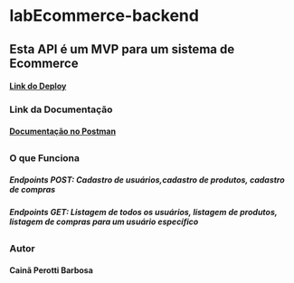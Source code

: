 # labEcommerce-backend

## Esta API é um MVP para um sistema de Ecommerce

#### [Link do Deploy](https://labecommerce-backend-caina.onrender.com)

### Link da Documentação

#### [Documentação no Postman](https://documenter.getpostman.com/view/22377076/2s8YzMY5jh)

##

### O que Funciona 

##### Endpoints POST: Cadastro de usuários,cadastro de produtos, cadastro de compras
##### Endpoints GET: Listagem de todos os usuários, listagem de produtos, listagem de compras para um usuário específico

##

### Autor 
#### Cainã Perotti Barbosa


